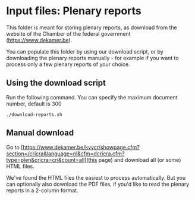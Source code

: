 # Input files: Plenary reports

This folder is meant for storing plenary reports, as download from the website of the Chamber of the federal government (https://www.dekamer.be).

You can populate this folder by using our download script, or by downloading the plenary reports manually - for example if you want to process only a few plenary reports of your choice.

## Using the download script

Run the following command. You can specify the maximum document number, default is 300

    ./download-reports.sh

## Manual download

Go to [https://www.dekamer.be/kvvcr/showpage.cfm?section=/cricra&language=nl&cfm=dcricra.cfm?type=plen&cricra=cri&count=all](this page) and download all (or some) HTML files. 

We've found the HTML files the easiest to process automatically. 
But you can optionally also download the PDF files, if you'd like to read the plenary reports in a 2-column format.